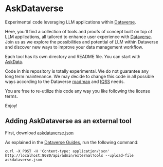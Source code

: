 # AskDataverse
Experimental code leveraging LLM applications within [Dataverse](http://dataverse.org).

Here, you'll find a collection of tools and proofs of concept built on top of LLM applications, all tailored to enhance user experience with [Dataverse](http://dataverse.org). Join us as we explore the possibilities and potential of LLM within Dataverse and discover new ways to improve your data management workflow.

Each tool has its own directory and README file. You can start with [AskData](askdata).

Code in this repository is totally experimental. We do not guarantee any long term maintenance. We may decide to change this code in all possible ways according to the Dataverse [roadmap](https://www.iq.harvard.edu/roadmap-dataverse-project) and 
[IQSS](https://www.iq.harvard.edu) needs.

You are free to re-utilize this code any way you like following the license terms.

Enjoy!

## Adding AskDataverse as an external tool

First, download [askdataverse.json](askdataverse.json)

As explained in the [Dataverse Guides](https://guides.dataverse.org/en/latest/admin/external-tools.html), run the following command:

`curl -X POST -H 'Content-type: application/json' http://localhost:8080/api/admin/externalTools --upload-file askdataverse.json`
